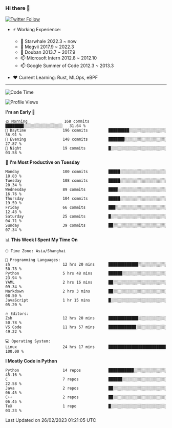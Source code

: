 ### Hi there 👋

[![Twitter Follow](https://img.shields.io/twitter/follow/tianweidut?style=social)](https://twitter.com/tianweidut)

- ⚡ Working Experience:
  - 🔭 Starwhale 2022.3 ~ now
  - 🌱 Megvii 2017.9 ~ 2022.3
  - 🌱 Douban 2013.7 ~ 2017.9
  - 📫 Microsoft Intern 2012.8 ~ 2012.10
  - 📫 Google Summer of Code 2012.3 ~ 2013.3

- ❤️ Current Learning: Rust, MLOps, eBPF

---
<!--START_SECTION:waka-->
![Code Time](http://img.shields.io/badge/Code%20Time-3%2C714%20hrs%2047%20mins-blue)

![Profile Views](http://img.shields.io/badge/Profile%20Views-0-blue)

**I'm an Early 🐤** 

```text
🌞 Morning                168 commits         ████████░░░░░░░░░░░░░░░░░   31.64 % 
🌆 Daytime                196 commits         █████████░░░░░░░░░░░░░░░░   36.91 % 
🌃 Evening                148 commits         ███████░░░░░░░░░░░░░░░░░░   27.87 % 
🌙 Night                  19 commits          █░░░░░░░░░░░░░░░░░░░░░░░░   03.58 % 
```
📅 **I'm Most Productive on Tuesday** 

```text
Monday                   100 commits         █████░░░░░░░░░░░░░░░░░░░░   18.83 % 
Tuesday                  108 commits         █████░░░░░░░░░░░░░░░░░░░░   20.34 % 
Wednesday                89 commits          ████░░░░░░░░░░░░░░░░░░░░░   16.76 % 
Thursday                 104 commits         █████░░░░░░░░░░░░░░░░░░░░   19.59 % 
Friday                   66 commits          ███░░░░░░░░░░░░░░░░░░░░░░   12.43 % 
Saturday                 25 commits          █░░░░░░░░░░░░░░░░░░░░░░░░   04.71 % 
Sunday                   39 commits          ██░░░░░░░░░░░░░░░░░░░░░░░   07.34 % 
```


📊 **This Week I Spent My Time On** 

```text
🕑︎ Time Zone: Asia/Shanghai

💬 Programming Languages: 
sh                       12 hrs 20 mins      █████████████░░░░░░░░░░░░   50.78 % 
Python                   5 hrs 48 mins       ██████░░░░░░░░░░░░░░░░░░░   23.94 % 
YAML                     2 hrs 16 mins       ██░░░░░░░░░░░░░░░░░░░░░░░   09.34 % 
Markdown                 2 hrs 3 mins        ██░░░░░░░░░░░░░░░░░░░░░░░   08.50 % 
JavaScript               1 hr 15 mins        █░░░░░░░░░░░░░░░░░░░░░░░░   05.20 % 

🔥 Editors: 
Zsh                      12 hrs 20 mins      █████████████░░░░░░░░░░░░   50.78 % 
VS Code                  11 hrs 57 mins      ████████████░░░░░░░░░░░░░   49.22 % 

💻 Operating System: 
Linux                    24 hrs 17 mins      █████████████████████████   100.00 % 
```

**I Mostly Code in Python** 

```text
Python                   14 repos            ███████████░░░░░░░░░░░░░░   45.16 % 
C                        7 repos             ██████░░░░░░░░░░░░░░░░░░░   22.58 % 
Java                     2 repos             ██░░░░░░░░░░░░░░░░░░░░░░░   06.45 % 
C++                      2 repos             ██░░░░░░░░░░░░░░░░░░░░░░░   06.45 % 
TeX                      1 repo              █░░░░░░░░░░░░░░░░░░░░░░░░   03.23 % 
```




 Last Updated on 26/02/2023 01:21:05 UTC
<!--END_SECTION:waka-->